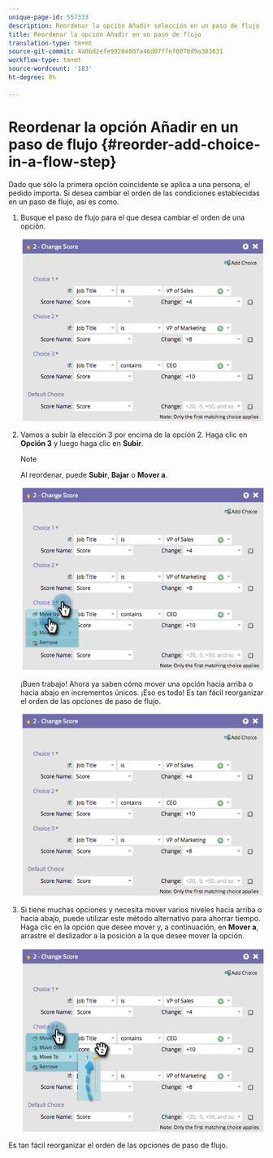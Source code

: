 ```yaml
---
unique-page-id: 557333
description: Reordenar la opción Añadir selección en un paso de flujo - Documentos de marketing - Documentación del producto
title: Reordenar la opción Añadir en un paso de flujo
translation-type: tm+mt
source-git-commit: 4a0bd2efe99284807a46d07ffef0070d9a303631
workflow-type: tm+mt
source-wordcount: '183'
ht-degree: 0%

---
```



# Reordenar la opción Añadir en un paso de flujo {#reorder-add-choice-in-a-flow-step}

Dado que sólo la primera opción coincidente se aplica a una persona, el pedido importa. Si desea cambiar el orden de las condiciones establecidas en un paso de flujo, así es como.

1. Busque el paso de flujo para el que desea cambiar el orden de una opción.

   ![](assets/one.png)

1. Vamos a subir la elección 3 por encima de la opción 2. Haga clic en **Opción 3** y luego haga clic en **Subir**.

   >[!NOTE]
   >
   >Al reordenar, puede **Subir**, **Bajar** o **Mover a**.

   ![](assets/two.png)

   ¡Buen trabajo! Ahora ya saben cómo mover una opción hacia arriba o hacia abajo en incrementos únicos. ¡Eso es todo! Es tan fácil reorganizar el orden de las opciones de paso de flujo.

   ![](assets/three.png)

1. Si tiene muchas opciones y necesita mover varios niveles hacia arriba o hacia abajo, puede utilizar este método alternativo para ahorrar tiempo. Haga clic en la opción que desee mover y, a continuación, en **Mover a**, arrastre el deslizador a la posición a la que desee mover la opción.

   ![](assets/four.png)

Es tan fácil reorganizar el orden de las opciones de paso de flujo.
